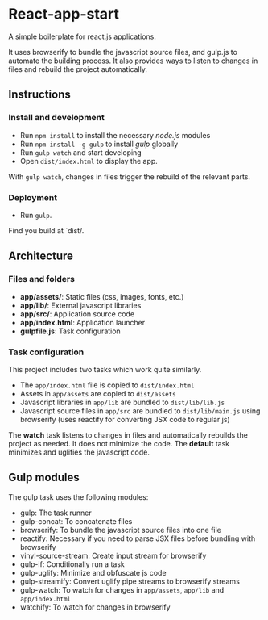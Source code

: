 # React-app-start

A simple boilerplate for react.js applications.

It uses browserify to bundle the javascript source files, and gulp.js to automate the building process. It also provides ways to listen to changes in files and rebuild the project automatically.



## Instructions

### Install and development

* Run `npm install` to install the necessary *node.js* modules
* Run `npm install -g gulp` to install *gulp* globally
* Run `gulp watch` and start developing
* Open `dist/index.html` to display the app.

With `gulp watch`, changes in files trigger the rebuild of the relevant parts.

### Deployment

* Run `gulp`.

Find you build at `dist/.



## Architecture

### Files and folders

* **app/assets/**: Static files (css, images, fonts, etc.)
* **app/lib/**: External javascript libraries
* **app/src/**: Application source code
* **app/index.html**: Application launcher
* **gulpfile.js**: Task configuration

### Task configuration

This project includes two tasks which work quite similarly.

* The `app/index.html` file is copied to `dist/index.html`
* Assets in `app/assets` are copied to `dist/assets`
* Javascript libraries in `app/lib` are bundled to `dist/lib/lib.js`
* Javascript source files in `app/src` are bundled to `dist/lib/main.js` using browserify (uses reactify for converting JSX code to regular js)

The **watch** task listens to changes in files and automatically rebuilds the project as needed. It does not minimize the code. The **default** task minimizes and uglifies the javascript code.


## Gulp modules

The gulp task uses the following modules:

* gulp: The task runner
* gulp-concat: To concatenate files
* browserify: To bundle the javascript source files into one file
* reactify: Necessary if you need to parse JSX files before bundling with browserify
* vinyl-source-stream: Create input stream for browserify
* gulp-if: Conditionally run a task
* gulp-uglify: Minimize and obfuscate js code
* gulp-streamify: Convert uglify pipe streams to browserify streams
* gulp-watch: To watch for changes in `app/assets`, `app/lib` and `app/index.html`
* watchify: To watch for changes in browserify
